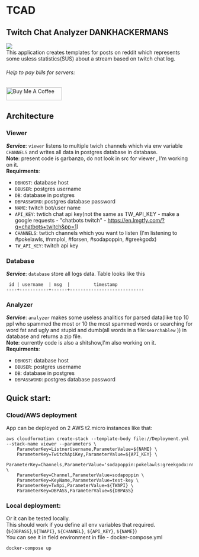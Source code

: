 # TCAD

## Twitch Chat Analyzer DANKHACKERMANS
![](https://cdn.betterttv.net/emote/5e37903f61ff6b51e652837c/3x)
<br />
This application creates templates for posts on reddit which represents some usless statistics(SUS) about a stream based on twitch chat log.

###### Help to pay bills for servers:
<a href="https://www.buymeacoffee.com/QUlswbe" target="_blank"><img src="https://cdn.buymeacoffee.com/buttons/default-green.png" alt="Buy Me A Coffee" style="height: 35px !important;width: 150px !important;" ></a>

## Architecture

### Viewer
***Service***: `viewer` listens to multiple twich channels which via env variable `CHANNELS` and writes all data in postgres database in database.   <br />
**Note**: present code is garbanzo, do not look in src for viewer , I'm working on it.    <br />
**Requirments**: 
- `DBHOST`: database host
- `DBUSER`: postgres username 
- `DB`: database in postgres
- `DBPASSWORD`: postgres database password
- `NAME`: twitch bot/user name
- `API_KEY`: twtich chat api key(not the same as TW_API_KEY - make a google requests - "chatbots twitch" - https://en.lmgtfy.com/?q=chatbots+twitch&pp=1)
- `CHANNELS`: twtich channels which you want to listen (I'm listening to #pokelawls, #nmplol, #forsen, #sodapoppin, #greekgodx)
- `TW_API_KEY`: twitch api key

### Database
***Service***: `database` store all logs data. Table looks like this 
```
 id | username  | msg  |         timestamp          
----+-----------+------+----------------------------
```

### Analyzer
***Service***: `analyzer` makes some useless analitics for parsed data(like top 10 ppl who spammed the most or 10 the most spammed words or searching for word fat and ugly and stupid and dumb(all words in a file:`searchablew` )) in database and returns a zip file. <br />
**Note**: currently code is also a shitshow,I'm also working on it.<br />
**Requirments**:<br />
- `DBHOST`: database host
- `DBUSER`: postgres username 
- `DB`: database in postgres
- `DBPASSWORD`: postgres database password

## Quick start:
### Cloud/AWS deployment 
App can be deployed on 2 AWS t2.micro instances like that:
```
aws cloudformation create-stack --template-body file://Deployment.yml --stack-name viewer --parameters \
    ParameterKey=ListnerUsername,ParameterValue=${NAME} \
    ParameterKey=TwitchApiKey,ParameterValue=${API_KEY} \
    ParameterKey=Channels,ParameterValue='sodapoppin:pokelawls:greekgodx:nmplol:forsen' \
    ParameterKey=Channel,ParameterValue=sodapoppin \
    ParameterKey=KeyName,ParameterValue=test-key \
    ParameterKey=TwApi,ParameterValue=${TWAPI} \
    ParameterKey=DBPASS,ParameterValue=${DBPASS}
```
### Local deployment:
Or it can be tested locally. <br />
This should work if you define all env variables that required. (`${DBPASS}`,`${TWAPI}`, `${CHANNEL}`, `${API_KEY}`, `${NAME}`) <br />
You can see it in field environment in file - docker-compose.yml  <br />
```
docker-compose up 
```

